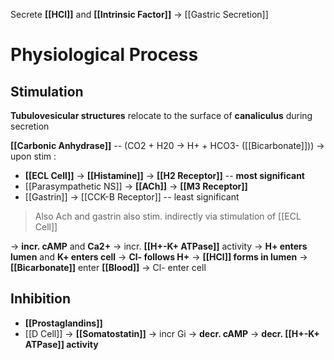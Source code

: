 Secrete **[[HCl]]** and **[[Intrinsic Factor]]** -> [[Gastric Secretion]]

# Physiological Process
## Stimulation
**Tubulovesicular structures** relocate to the surface of **canaliculus** during secretion

**[[Carbonic Anhydrase]]** -- (CO2 + H20 -> H+ + HCO3- ([[Bicarbonate]])) -> upon stim :
- **[[ECL Cell]]** -> **[[Histamine]]** -> **[[H2 Receptor]]** -- **most significant**
- [[Parasympathetic NS]] -> **[[ACh]]** -> **[[M3 Receptor]]**
- [[Gastrin]] -> [[CCK-B Receptor]] -- least significant
> Also Ach and gastrin also stim. indirectly via stimulation of [[ECL Cell]]

-> **incr. cAMP** and **Ca2+** -> incr. **[[H+-K+ ATPase]]** activity -> **H+ enters lumen** and **K+ enters cell** -> **Cl- follows H+** -> **[[HCl]] forms in lumen**
-> **[[Bicarbonate]]** enter **[[Blood]]** -> Cl- enter cell

## Inhibition
- **[[Prostaglandins]]**
- [[D Cell]] -> **[[Somatostatin]]**
-> incr Gi -> **decr. cAMP** -> **decr. [[H+-K+ ATPase]] activity**